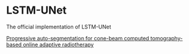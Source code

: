 # LSTM-UNet
The official implementation of LSTM-UNet

[Progressive auto-segmentation for cone-beam computed tomography-based online adaptive radiotherapy](https://doi.org/10.1016/j.phro.2024.100610)

